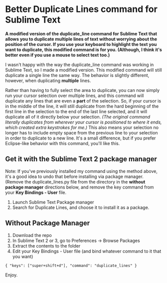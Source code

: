 Better Duplicate Lines command for Sublime Text
================

**A modified version of the duplicate_line command for Sublime Text that allows you to duplicate multiple lines of text without worrying about the position of the cursor. If you use your keyboard to highlight the text you want to duplicate, this modified command is for you. (Although, I think it's better even if you use a mouse to select text too.)**

I wasn't happy with the way the duplicate_line command was working in Sublime Text, so I made a modified version. This modified command will still duplicate a single line the same way. The behavior is slightly different, however, when duplicating **multiple** lines.

Rather than having to fully select the area to duplicate, you can now simply run your cursor selection over multiple lines, and this command will duplicate any lines that are even a **part** of the selection. So, if your cursor is in the middle of the line, it will still duplicate from the hard beginning of the first line in the selection to the end of the last line selected, and it will duplicate all of it directly below your selection. *(The original command literally duplicates from wherever your cursor is positioned to where it ends, which created extra keystrokes for me.)* This also means your selection no longer has to include empty space from the previous line to your selection in order to duplicate to a new line. It's a small difference, but if you prefer Eclipse-like behavior with this command, you'll like this.


Get it with the Sublime Text 2 package manager
------------------

Note: If you've previously installed my command using the method above, it's a good idea to undo that before installing via package manager. (Remove the duplicate_lines.py file from the directory in the **without package manager** directions below, and remove the key command from your **Key Bindings - User** file.

1. Launch Sublime Text Package manager
2. Search for Duplicate Lines, and choose it to install it as a package.


Without Package Manager
-----------------

1. Download the repo
2. In Sublime Text 2 or 3, go to Preferences -> Browse Packages
3. Extract the contents to the folder
4. Edit your Key Bindings - User file (and bind whatever command to it that you want)

```{ "keys": ["super+shift+d"], "command": "duplicate_lines" }```


Enjoy.
